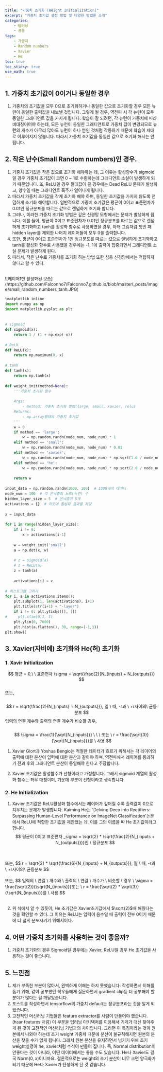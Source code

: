 ```yaml
---
title: "가중치 초기화 (Weight Initialization)"
excerpt: "가중치 초기값 설정 방법 및 다양한 방법론 소개"
categories:
    - 딥러닝
    - 공통
tags:
    - 가중치
    - Random numbers
    - Xavier
    - He
toc: true
toc_sticky: true
use_math: true
---
```


## 1. 가중치 초기값이 0이거나 동일한 경우
1. 가중치의 초기값을 모두 0으로 초기화하거나 동일한 값으로 초기화할 경우 모든 뉴런이 동일한 출력값을 내보낼 것입니다. 그렇게 될 경우, 역전파 시 각 뉴런이 모두 동일한 그래디언트 값을 가지게 됩니다. 학습이 잘 되려면, 각 뉴런이 가중치에 따라 비대칭이어야 하는데, 모든 뉴런이 동일한 그래디언트로 가중치 값이 변경되므로 뉴런의 개수가 아무리 많아도 뉴런이 하나 뿐인 것처럼 작동하기 때문에 학습이 제대로 이루어지지 않습니다. 따라서 가중치 초기값을 동일한 값으로 초기화 해서는 안됩니다.

## 2. 작은 난수(Small Random numbers)인 경우.
1. 가중치 초기값은 작은 값으로 초기화 해야하는 데, 그 이유는 활성함수가 sigmoid일 경우 가중치 초기값이 크면 0 ~ 1로 수럼하는데 그래디언트 소실이 발생하게 되기 때문입니다. 또, ReLU일 경우 절대값이 클 경우에는 Dead ReLU 문제가 발생하고, 양수일 때는 그래디언트 폭주가 일어나게 됩니다.
2. 따라서 가중치 초기값을 작게 초기화 해야 하며, 동일한 초기값을 가지지 않도록 랜덤하게 초기화 해야합니다. 일반적으로 가중치 초기값은 평균이 0이고 표준편차가 0.01인 정규분포를 따르는 값으로 랜덤하게 초기화 합니다.
3. 그러나, 이러한 가중치 초기화 방법은 깊은 신경망 모형에서는 문제가 발생하게 됩니다. 예를 들어, 평균이 0이고 표준편차가 0.01인 정규분포를 따르는 값으로 랜덤하게 초기화하고 tanh를 활성화 함수로 사용하였을 경우, 아래 그림처럼 첫번 째 hidden layer를 제외한 나머지 레이어들이 모두 0을 출력합니다.
4. 또한, 평균이 0이고 표준편차가 1인 정규분포를 따르는 값으로 랜덤하게 초기화하고 tanh를 활성화 함수로 사용했을 경우에는 -1, 1에 출력이 집중되면서 그래디언트 소실 문제가 발생하게 된다.
5. 따라서, 작은 난수로 가중치를 초기화 하는 방법 또한 심층 신경망에서는 적합하지 않다고 할 수 있다.<br/>
<br/>
![레이어1만 활성화된 모습](https://github.com/Falconno7/Falconno7.github.io/blob/master/_posts/image/small_random_numbers_tanh.JPG)

```python
%matplotlib inline
import numpy as np
import matplotlib.pyplot as plt


# sigmoid
def sigmoid(x):
    return 1 / (1 + np.exp(-x))

# ReLU
def ReLU(x):
    return np.maximum(0, x)

# tanh
def tanh(x):
    return np.tanh(x)

def weight_init(method=None):
    '''가중치 초기화 함수
    
    Args:
        - method: 가중치 초기화 방법(large, small, xavier, relu)
    Returns:
        - np.array형태의 가중치 초기값
    '''
    w = 0
    if method == 'large':
        w = np.random.randn(node_num, node_num) * 1
    elif method == 'small':
        w = np.random.randn(node_num, node_num) * 0.01
    elif method == 'xavier':
        w = np.random.randn(node_num, node_num) * np.sqrt(1.0 / node_num)  # Xavier init
    elif method == 'he':
        w = np.random.randn(node_num, node_num) * np.sqrt(2.0 / node_num)  # He init
    
    return w

input_data = np.random.randn(1000, 100)  # 1000개의 데이터
node_num = 100  # 각 은닉층의 노드(뉴런) 수
hidden_layer_size = 5  # 은닉층이 5개
activations = {}  # 이곳에 활성화 결과를 저장

x = input_data

for i in range(hidden_layer_size):
    if i != 0:
        x = activations[i-1]

    w = weight_init('small')
    a = np.dot(x, w)

    # z = sigmoid(a)
    # z = ReLU(a)
    z = tanh(a)

    activations[i] = z

# 히스토그램 그리기
for i, a in activations.items():
    plt.subplot(1, len(activations), i+1)
    plt.title(str(i+1) + "-layer")
    if i != 0: plt.yticks([], [])
#     plt.xlim(0.1, 1)
    plt.ylim(0, 7000)
    plt.hist(a.flatten(), 30, range=(-1,1))
plt.show()
```
## 3. Xavier(자비에) 초기화와 He(허) 초기화

### 1. Xavir Initialization
$$
평균 = 0,\ \ 표준편차 \sigma = \sqrt{\frac{2}{N_{inputs} + N_{outputs}}}
$$
<br/>
또는,<br/><br/>
$$
r = \sqrt{\frac{2}{N_{inputs} + N_{outputs}}}, 일 \ 때, -r과 \ +r사이의\  균등분포
$$
입력의 연결 개수와 출력의 연결 개수가 비슷할 경우,<br/><br/>
$$
\sigma = \frac{1}{\sqrt{N_{inputs}}} \ \ \ 또는 \ r = \frac{\sqrt{3}}{\sqrt{N_{inputs}}}를 \ 사용
$$

1. Xavier Glort과 Yoshua Bengio는 적절한 데이터가 흐르기 위해서는 각 레이어의 출력에 대한 분산이 입력에 대한 분산과 같아야 하며, 역전파에서 레이어를 통과하기 전과 후의 그래디언트 분산이 동일해야 한다고 주장합니다.

2. Xavier 초기값은 활성함수가 선형이라고 가정합니다. 그래서 sigmoid 계열의 활성화 함수는 좌우 대칭이며, 가운데 부분이 선형이라고 생각합니다.

### 2. He Initialization
1. Xavier 초기값은 ReLU활성화 함수에서는 레이어가 깊어질 수록 출력값이 0으로 치우치는 문제가 발생합니다. Kaiming He는 'Delving Deep into Rectifiers: Surpassing Human-Level Performance on ImageNet Classification'논문에서 ReLU에 적합한 초기값을 제안했는 데, 이를 그의 이름을 따 He 초기값이라고 합니다.
$$
평균이 0이고 표준편차 _sigma = \sqrt{2} * \sqrt{\frac{2}{N_{inputs + N_{outputs}}}}인 \ 정규분포
$$
<br/>
<br/>
또는,
$$
r = \sqrt{2} * \sqrt{\frac{6}{N_{inputs} + N_{outputs}}}, 일 \ 때, -r과 \ +r사이의\  균등분포
$$
<br/>
<br/>
또는,
$$
입력의 \ 연결 \ 개수와 \ 출력의 \ 연결 \ 개수가 \ 비슷할 \ 경우 \ \sigma = \frac{\sqrt{2}}{\sqrt{N_{inputs}}}또는 \ r = \frac{\sqrt{2} * \sqrt{3}}{\sqrt{N_{inputs}}}를 \ 사용
$$
<br/>
<br/>

2. 위 식에서 알 수 있듯이, He 초기값은 Xavier초기값에서 $\sqrt{2}$배 해줬다는 것을 확인할 수 있다. 그 이유는 ReLU는 입력이 음수일 때 출력이 전부 0이기 때문에 더 넓게 분포시키기 위해서이다.

## 4. 어떤 가중치 초기화를 사용하는 것이 좋을까?
1. 가중치 초기화의 경우 Sigmoid일 경우에는 Xavier, ReLU일 경우 He 초기값을 사용하는 것이 좋습니다.

## 5. 느낀점
1. 제가 부족한 부분이 많아서, 완벽하게 이해는 하지 못했습니다. 작성하면서 이해를 돕기 위해, 같이 공부했던 학우들에게 질문하면서 gradient clip등 더 공부해야 할 분야가 많다는 걸 깨달았습니다. 
2. 포스트를 작성하면서 tensorflow의 가중치 default는 정규분포라는 것을 알게 되었습니다. 
3. 고전적인 머신러닝 기법들은 feature extractor를 사람이 만들어야 했습니다.(haar features 처럼) 이 부분을 딥러닝 아키텍처를 이용해서 기계가 대신 찾아주게 된 것이 고전적인 머신러닝 기법과의 차이입니다. 그러면 이 특징이라는 것이 원본에서 나와야 하는데 초기 weight 가중치 때문에 분산이 불규칙해지면 원본의 분산을 찾을 수가 없게 됩니다. 그래서 원본 분산을 유지하면서 넘기기 위해 초기 weight설정이 he, xavier처럼 수식이 만들어 집니다. 즉, Normal distribution이 안좋다는 것이 아니라, 어떤 데이터에서는 좋을 수도 있습니다. He나 Xavier도 결국 Norm(0, x)이니까요. 결론적으로는 weight의 초기 분산이 너무 크면 양극화가 되기 때문에 He나 Xavier가 탄생하게 된 것 같습니다. 